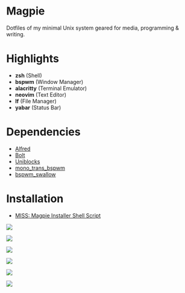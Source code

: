 # Magpie
Dotfiles of my minimal Unix system geared for media, programming & writing.

# Highlights
   * **zsh** (Shell)
   * **bspwm** (Window Manager)
   * **alacritty** (Terminal Emulator)
   * **neovim** (Text Editor)
   * **lf** (File Manager)
   * **yabar** (Status Bar)

# Dependencies
   * [Alfred](https://github.com/salman-abedin/alfred)
   * [Bolt](https://github.com/salman-abedin/bolt)
   * [Uniblocks](https://github.com/salman-abedin/uniblocks)
   * [mono_trans_bspwm](https://github.com/salman-abedin/mono_trans_bspwm)
   * [bspwm_swallow](https://github.com/salman-abedin/bspwm_swallow)

# Installation
   * [MISS: Magpie Installer Shell Script](https://github.com/salman-abedin/miss)

![](https://cloud.disroot.org/s/YHjELDteXdqYdqn/preview)

![](https://cloud.disroot.org/s/DNQmrBn5B2b56zP/preview)

![](https://cloud.disroot.org/s/QDigqQjTKe42dGa/preview)

![](https://cloud.disroot.org/s/t258xjFrkm5fF9Q/preview)

![](https://cloud.disroot.org/s/Gq69DEEcr9xJxNb/preview)

![](https://cloud.disroot.org/s/tBFxaXaL8CWqSQE/preview)
